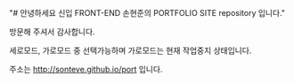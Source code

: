 "# 안녕하세요 신입 FRONT-END 손현준의 PORTFOLIO SITE repository 입니다."

방문해 주셔서 감사합니다.

세로모드, 가로모드 중 선택가능하며 가로모드는 현재 작업중지 상태입니다.

주소는 http://sonteve.github.io/port 입니다.

